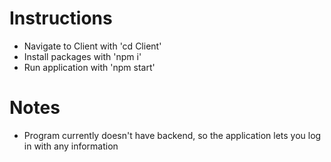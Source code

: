 # Instructions
- Navigate to Client with 'cd Client'
- Install packages with 'npm i'
- Run application with 'npm start'

# Notes
- Program currently doesn't have backend, so the application lets you log in with any information